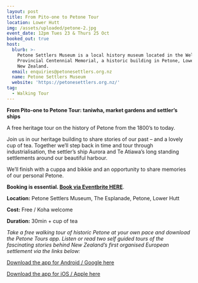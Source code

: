 ```yaml
---
layout: post
title: From Pito-one to Petone Tour
location: Lower Hutt
img: /assets/uploaded/petone-2.jpg
event_date: 12pm Tues 23 & Thurs 25 Oct
booked_out: true
host:
  blurb: >-
    Petone Settlers Museum is a local history museum located in the Wellington
    Provincial Centennial Memorial, a historic building in Petone, Lower Hutt,
    New Zealand.
  email: enquiries@petonesettlers.org.nz
  name: Petone Settlers Museum
  website: 'https://petonesettlers.org.nz/'
tag:
  - Walking Tour
---
```

**From Pito-one to Petone Tour: taniwha, market gardens and settler’s ships**

A free heritage tour on the history of Petone from the 1800’s to today.

Join us in our heritage building to share stories of our past – and a lovely cup of tea. Together we’ll step back in time and tour through industrialisation, the settler’s ship Aurora and Te Atiawa’s long standing settlements around our beautiful harbour.

We’ll finish with a cuppa and bikkie and an opportunity to share memories of our personal Petone.

**Booking is essential. [Book via Eventbrite HERE](https://www.eventbrite.co.nz/e/from-pito-one-to-petone-a-history-tour-tickets-48575100433)**.

**Location:** Petone Settlers Museum, The Esplanade, Petone, Lower Hutt

**Cost:** Free / Koha welcome

**Duration:** 30min + cup of tea

_Take a free walking tour of historic Petone at your own pace and download the Petone Tours app. Listen or read two self guided tours of the fascinating stories behind New Zealand’s first organised European settlement via the links below:_

[Download the app for Android / Google here](https://play.google.com/store/apps/details?id=com.mytoursapp.android.app1001)

[Download the app for iOS / Apple here](https://itunes.apple.com/us/app/tour-petone/id1166368185?mt=8)
